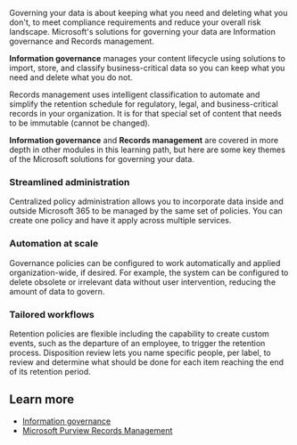 
Governing your data is about keeping what you need and deleting what you don't, to meet compliance requirements and reduce your overall risk landscape. Microsoft's solutions for governing your data are Information governance and Records management.

**Information governance** manages your content lifecycle using solutions to import, store, and classify business-critical data so you can keep what you need and delete what you do not.

Records management uses intelligent classification to automate and simplify the retention schedule for regulatory, legal, and business-critical records in your organization. It is for that special set of content that needs to be immutable (cannot be changed).

**Information governance** and **Records management** are covered in more depth in other modules in this learning path, but here are some key themes of the Microsoft solutions for governing your data.

### Streamlined administration

Centralized policy administration allows you to incorporate data inside and outside Microsoft 365 to be managed by the same set of policies. You can create one policy and have it apply across multiple services.

### Automation at scale

Governance policies can be configured to work automatically and applied organization-wide, if desired. For example, the system can be configured to delete obsolete or irrelevant data without user intervention, reducing the amount of data to govern.

### Tailored workflows

Retention policies are flexible including the capability to create custom events, such as the departure of an employee, to trigger the retention process. Disposition review lets you name specific people, per label, to review and determine what should be done for each item reaching the end of its retention period.

## Learn more

- [Information governance](/microsoft-365/compliance/manage-information-governance?azure-portal=true)
- [Microsoft Purview Records Management](/microsoft-365/compliance/records-management?azure-portal=true)

